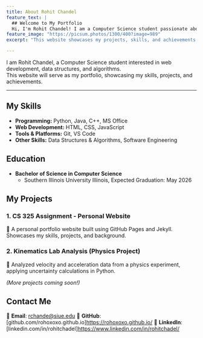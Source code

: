 ```yaml
---
title: About Rohit Chandel
feature_text: |
  ## Welcome to My Portfolio
  Hi, I'm Rohit Chandel! I am a Computer Science student passionate about software development, web technologies, and problem-solving.
feature_image: "https://picsum.photos/1300/400?image=989"
excerpt: "This website showcases my projects, skills, and achievements in computer science and software engineering."

---
```


I am Rohit Chandel, a Computer Science student interested in web development, data structures, and algorithms.  
This website will serve as my portfolio, showcasing my skills, projects, and achievements.

---

## My Skills
- **Programming:** Python, Java, C++, MS Office
- **Web Development:** HTML, CSS, JavaScript
- **Tools & Platforms:** Git, VS Code
- **Other Skills:** Data Structures & Algorithms, Software Engineering

## Education
- **Bachelor of Science in Computer Science**
  - Southern Illinois University Illinois, Expected Graduation: May 2026

## My Projects

### **1. CS 325 Assignment - Personal Website**  
📌 A personal portfolio website built using GitHub Pages and Jekyll. Showcases my skills, projects, and background.  

### **2. Kinematics Lab Analysis (Physics Project)**  
📌 Analyzed velocity and acceleration data from a physics experiment, applying uncertainty calculations in Python.  

*(More projects coming soon!)*  

## Contact Me
📧 **Email**: rchande@siue.edu
🔗 **GitHub**: [github.com/rohoxoxo.github.io]https://rohoxoxo.github.io/
💼 **LinkedIn**: [linkedin.com/in/rohitchadel]https://www.linkedin.com/in/rohitchadel/
